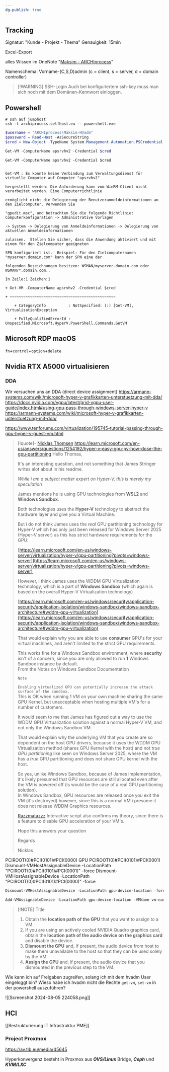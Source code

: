 ```yaml
---
dg-publish: true
---
```


## Tracking
Signatur: "Kunde - Projekt - Thema"
Genauigkeit: 15min

Excel-Export

alles Wissen im OneNote "[Maksim - ARCHIprocess](https://onedrive.live.com/redir?resid=C834148EFC0CFB2D%2152690&page=Edit&wd=target%28Allgemein.one%7C9d1e669d-c242-42ac-a0e5-1f86d5a0a39e%2FMaksim%20Bronsky%20-%20ARCHIprocess%7Cbab00bfd-d3c0-4225-a491-254fd5d2d8e0%2F%29&wdorigin=NavigationUrl)"

Namenschema: Vorname-(C,S,D)admin (c = client, s = server, d = domain controller)


> [!WARNING] SSH-Login
> Auch bei konfiguriertem ssh-key muss man sich noch mit dem Domänen-Kennwort einloggen.

## Powershell

```shell
# ssh auf jumphost
ssh -t archiprocess.selfhost.eu -- powershell.exe
```

```powershell
$username = "ARCHIprocess\Maksim-HVadm"
$password = Read-Host -AsSecureString
$cred = New-Object -TypeName System.Management.Automation.PSCredential -ArgumentList $username,$password

Get-VM -ComputerName apsrvhv2 -Credential $cred
```

```shell
Get-VM -ComputerName apsrvhv2 -Credential $cred                                     

Get-VM : Es konnte keine Verbindung zum Verwaltungsdienst für virtuelle Computer auf Computer "apsrvhv2" 

hergestellt werden: Die Anforderung kann vom WinRM-Client nicht verarbeitet werden. Eine Computerrichtlinie   

ermöglicht nicht die Delegierung der Benutzeranmeldeinformationen an den Zielcomputer. Verwenden Sie

"gpedit.msc", und betrachten Sie die folgende Richtlinie: Computerkonfiguration -> Administrative Vorlagen    

-> System -> Delegierung von Anmeldeinformationen -> Delegierung von aktuellen Anmeldeinformationen

zulassen.  Stellen Sie sicher, dass die Anwendung aktiviert und mit einem für den Zielcomputer geeigneten     

SPN konfiguriert ist.  Beispiel: Für den Zielcomputernamen "myserver.domain.com" kann der SPN eine der        

folgenden Bezeichnungen besitzen: WSMAN/myserver.domain.com oder WSMAN/*.domain.com..

In Zeile:1 Zeichen:1

+ Get-VM -ComputerName apsrvhv2 -Credential $cred

+ ~~~~~~~~~~~~~~~~~~~~~~~~~~~~~~~~~~~~~~~~~~~~~~~

    + CategoryInfo          : NotSpecified: (:) [Get-VM], VirtualizationException

    + FullyQualifiedErrorId : Unspecified,Microsoft.HyperV.PowerShell.Commands.GetVM
```

## Microsoft RDP macOS

`fn`+`control`+`option`+`delete`


## Nvidia RTX A5000 virtualisieren

### DDA
Wir versuchen uns an DDA (direct device assignment)
https://armann-systems.com/wiki/microsoft-hyper-v-grafikkarten-unterstuetzung-mit-dda/
https://docs.nvidia.com/vgpu/latest/grid-vgpu-user-guide/index.html#using-gpu-pass-through-windows-server-hyper-v
https://armann-systems.com/wiki/microsoft-hyper-v-grafikkarten-unterstuetzung-mit-dda/

https://www.tenforums.com/virtualization/195745-tutorial-passing-through-gpu-hyper-v-guest-vm.html

> [!quote]- [Nicklas Thomsen](https://learn.microsoft.com/en-us/users/na/?userid=96ef78b5-0000-0006-0000-000000000000) https://learn.microsoft.com/en-us/answers/questions/1254192/hyper-v-easy-gpu-pv-how-dose-the-gpu-partitioning
> Hello Thomas,
> 
> It's an interesting question, and not something that James Stringer writes alot about in his readme.
> 
> _While i am a subject matter expert on Hyper-V, this is merely my speculation_
> 
> James mentions he is using GPU technologies from **WSL2** and **Windows Sandbox**.
> 
> Both technologies uses the **Hyper-V** technology to abstract the hardware layer and give you a Virtual Machine.
> 
> But i do not think James uses the _real_ GPU partitioning technology for Hyper-V which has only just been released for Windows Server 2025 (Hyper-V server) as this has strict hardware requirements for the GPU:
> 
> [https://learn.microsoft.com/en-us/windows-server/virtualization/hyper-v/gpu-partitioning?pivots=windows-server](https://learn.microsoft.com/en-us/windows-server/virtualization/hyper-v/gpu-partitioning?pivots=windows-server)
> 
> However, i think James uses the WDDM GPU Virtualization technology, which is a part of **Windows Sandbox** (which again is based on the overall Hyper-V Virtualization technology)
> 
> [https://learn.microsoft.com/en-us/windows/security/application-security/application-isolation/windows-sandbox/windows-sandbox-architecture#wddm-gpu-virtualization](https://learn.microsoft.com/en-us/windows/security/application-security/application-isolation/windows-sandbox/windows-sandbox-architecture#wddm-gpu-virtualization)
> 
> That would explain why you are able to use **consumer** GPU's for your virtual machines, and aren't limited to the strict GPU requirements.
> 
> This works fine for a Windows Sandbox environment, where **security** isn't of a concern, since you are only allowed to run **1** Windows Sandbox instance by default.  
> From the Notes on Windows Sandbox Documentation
> 
> `Note`
> 
> `Enabling virtualized GPU can potentially increase the attack surface of the sandbox.`  
> This is OK when running 1 VM on your own machine sharing the same GPU Kernel, but unacceptable when hosting multiple VM's for a number of customers.
> 
> It would seem to me that James has figured out a way to use the WDDM GPU Virtualization solution against a normal Hyper-V VM, and not only the Windows Sandbox VM.
> 
> That would explain why the underlying VM that you create are so dependent on the host GPU drivers, because it uses the WDDM GPU Virtualization method (shares GPU Kernel with the host) and not _true GPU partitioning_ like seen on Windows Server 2025, where the VM has a _true_ GPU partitioning and does not share GPU kernel with the host.
> 
> So yes, unlike Windows Sandbox, because of James implementation, it's likely presumed that GPU resources are still allocated even after the VM is powered off (is would be the case of a real GPU partitioning solution).  
> In Windows Sandbox, GPU resources are released once you exit the VM (it's destroyed) however, since this is a normal VM i presume it does not release WDDM Graphics resources.
> 
> [Razzmatazzz](https://github.com/Razzmatazzz) Interactive script also confirms my theory, since there is a feature to disable GPU acceleration of your VM's.
> 
> Hope this answers your question
> 
> Regards
> 
> Nicklas




PCIROOT(0)#PCI(0101)#PCI(0000) GPU
PCIROOT(0)#PCI(0101)#PCI(0001)
Dismount-VMHostAssignableDevice -LocationPath "PCIROOT(0)#PCI(0101)#PCI(0001)" -force
Dismount-VMHostAssignableDevice -LocationPath "PCIROOT(0)#PCI(0101)#PCI(0000)" -force

```powershell
Dismount-VMHostAssignableDevice -LocationPath gpu-device-location -force
```
```powershell
Add-VMAssignableDevice -LocationPath gpu-device-location -VMName vm-name
```


> [!NOTE] Title
> 1. Obtain the **location path of the GPU** that you want to assign to a VM.
> 2. If you are using an actively cooled NVIDIA Quadro graphics card, obtain the **location path of the audio device on the graphics card** and disable the device.
> 3. **Dismount the GPU** and, if present, the audio device from host to make them unavailable to the host so that they can be used solely by the VM.
> 4. **Assign the GPU** and, if present, the audio device that you dismounted in the previous step to the VM.


Wie kann ich auf Freigaben zugreifen, solang ich mit dem hvadm User eingeloggt bin?
Wieso habe ich hvadm nicht die Rechte `get-vm`, `set-vm` in der powershell auszuführen?

![[Screenshot 2024-08-05 224058.png]]




## HCI

[[Restrukturierung IT Infrastruktur PME]]
### Project Proxmox
https://av.tib.eu/media/45645

Hyperkonvergenz besteht in Proxmox aus ***OVS/Linux*** Bridge, ***Ceph*** und ***KVM/LXC*** 
